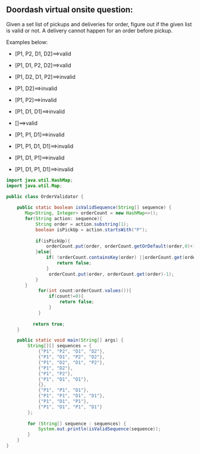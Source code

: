 ## Doordash virtual onsite question:
Given a set list of pickups and deliveries for order, figure out if the given list is valid or not.
A delivery cannot happen for an order before pickup.

Examples below:
- [P1, P2, D1, D2]==>valid

- [P1, D1, P2, D2]==>valid

- [P1, D2, D1, P2]==>invalid
- [P1, D2]==>invalid
- [P1, P2]==>invalid
- [P1, D1, D1]==>invalid
- []==>valid
- [P1, P1, D1]==>invalid
- [P1, P1, D1, D1]==>invalid
- [P1, D1, P1]==>invalid
- [P1, D1, P1, D1]==>invalid

```java
import java.util.HashMap;
import java.util.Map;

public class OrderValidator {
    
    public static boolean isValidSequence(String[] sequence) {
       Map<String, Integer> orderCount = new HashMap<>();
       for(String action: sequence){
           String order = action.substring(1);
           boolean isPickUp = action.startsWith("P");
           
           if(isPickUp){
               orderCount.put(order, orderCount.getOrDefault(order,0)+1);
           }else{
               if( !orderCount.containsKey(order) ||orderCount.get(order) == 0) {
                   return false;
               }
                orderCount.put(order, orderCount.get(order)-1);
           }
       }
            for(int count:orderCount.values()){
                if(count!=0){
                    return false;
                }
            }
                
          return true;
    }

    public static void main(String[] args) {
        String[][] sequences = {
            {"P1", "P2", "D1", "D2"},
            {"P1", "D1", "P2", "D2"},
            {"P1", "D2", "D1", "P2"},
            {"P1", "D2"},
            {"P1", "P2"},
            {"P1", "D1", "D1"},
            {},
            {"P1", "P1", "D1"},
            {"P1", "P1", "D1", "D1"},
            {"P1", "D1", "P1"},
            {"P1", "D1", "P1", "D1"}
        };
        
        for (String[] sequence : sequences) {
            System.out.println(isValidSequence(sequence));
        }
    }
}
```
